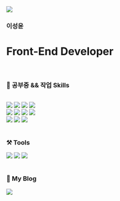 <img src="https://capsule-render.vercel.app/api?type=wave&color=gradient&height=300&section=header&text=SY%20Github&fontSize=70&customColorList=9,9,9&fontColor=fff&animation=fadeIn" />

 <h3>이성윤</h3>
<h1> Front-End Developer</h1>

</br>
<h3>📂 공부중 && 작업 Skills</h3>

</br>

<div> 
  <img src="https://img.shields.io/badge/Html5-E45933?style=flat-square&logo=html5&logoColor=white"/>
  <img src="https://img.shields.io/badge/Css3-1572B6?style=flat-square&logo=css3&logoColor=white"/>
    <img src="https://img.shields.io/badge/Sass-E073B0?style=flat-square&logo=Sass&logoColor=white"/>
   <img src="https://img.shields.io/badge/Javascript-F8E12C?style=flat-square&logo=javascript&logoColor=white"/>
</div>

<div> 
  <img src="https://img.shields.io/badge/Typescript-017ACC?style=flat-square&logo=typescript&logoColor=white"/>
   <img src="https://img.shields.io/badge/React-13ADF1?style=flat-square&logo=react&logoColor=white"/>
<img src="https://img.shields.io/badge/Redux-764ABC?style=flat-square&logo=Redux&logoColor=white"/>
   <img src="https://img.shields.io/badge/Redux/Toolkit-511252?style=flat-square&logo=Redux/Toolkit&logoColor=white"/>
</div>

<div> 
  <img src="https://img.shields.io/badge/MongoDB-13AA52?style=flat-square&logo=Mongodb&logoColor=white"/>
  <img src="https://img.shields.io/badge/Node.js-338633?style=flat-square&logo=Node.js&logoColor=white"/>

   <img src="https://img.shields.io/badge/Next.js-000?style=flat-square&logo=Next.js&logoColor=white"/>
</div>
</br>

<h3>⚒ Tools</h3>
<div>
 <img src="https://img.shields.io/badge/VisualStudioCode-007ACC?style=flat-square&logo=VisualStudioCode&logoColor=white"/> 
  <img src="https://img.shields.io/badge/Github-000?style=flat-square&logo=Github&logoColor=white"/>
  <img src="https://img.shields.io/badge/Postman-FF6C37?style=flat-square&logo=Postman&logoColor=white"/>
</div>
</br>

<h3>📙 My Blog</h3>
<div>
  <a href="https://lsy-project.tistory.com/" target="_blank">
    <img src="https://img.shields.io/badge/Tistory-000?style=뱃지모양&logo=Tistory&logoColor=white"/>
  </a>
</div>










<!-- <img src="https://i.imgur.com/dXxLDXd.png" width="30px" height="30px"> -->

<!-- ![react](https://img.shields.io/badge/react-blue?logo=react)
![javascript](https://img.shields.io/badge/javascript-yellow?logo=javascript)
![typescript](https://img.shields.io/badge/typescript-skyblue?logo=typescript) -->
<!-- <a href="버튼을 눌렀을 때 이동할 링크" target="_blank"><img src="https://img.shields.io/badge/뱃지레이블-배경색?style=뱃지모양&logo=로고&logoColor=로고색상"/></a>
 -->
 <!-- ![Anurag's GitHub stats](https://github-readme-stats.vercel.app/api?username=lsy8658&show_icons=true&theme=radical) 

통계표시

-->
 
 













<!--
**lsy8658/lsy8658** is a ✨ _special_ ✨ repository because its `README.md` (this file) appears on your GitHub profile.

Here are some ideas to get you started:

- 🔭 I’m currently working on ...
- 🌱 I’m currently learning ...
- 👯 I’m looking to collaborate on ...
- 🤔 I’m looking for help with ...
- 💬 Ask me about ...
- 📫 How to reach me: ...
- 😄 Pronouns: ...
- ⚡ Fun fact: ...
-->
